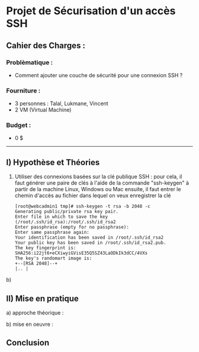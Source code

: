<!---
TODO: 
- Redaction
 - Utilisation de titres (#), sous-titres (##) ou sous-sous-titres (###, etc.)
 - Merci de tout écrire en français pour eviter les erreurs d'incompréhension.
 - Ecrire le code ou les commandes utilisées directement sur le fichier sans prendre de photos d'écran
 - Spécifier aussi le langage si possible comme par ex.: ```py "le code" ```

- Procédure
 - Nous utiliserons Google authenticator pour implémenter la couche de sécurité
 - Vincent rédigera le PPT et le markdown.
 - Lukmane et vincent pourra setup une MV client et une MV serveur pour la connection SSH
 - Talal fera en sorte de setup la A2F sur la machine server.
 - Nous ferons en sorte que nous pouvons désactiver l'autentification a 2 facteurs.
--->

# Projet de Sécurisation d'un accès SSH

## Cahier des Charges :

### Problèmatique : 
- Comment ajouter une couche de sécurité pour une connexion SSH ?

### Fourniture : 
- 3 personnes : Talal, Lukmane, Vincent
- 2 VM (Virtual Machine)

### Budget : 
- 0 $

-----------------------------------------------------------------------------------------------------------------------------------------------------------------------------

## I) Hypothèse et Théories 

1) Utiliser des connexions basées sur la clé publique SSH :
   pour cela, il faut générer une paire de clés à l'aide de la commande "ssh-keygen" à partir de la machine Linux, Windows ou Mac
   ensuite, il faut entrer le chemin d'accès au fichier dans lequel on veux enregistrer la clé
   ```
   [root@webcadmin1 tmp]# ssh-keygen -t rsa -b 2048 -c
   Generating public/private rsa key pair.
   Enter file in which to save the key (/root/.ssh/id_rsa):/root/.ssh/id_rsa2
   Enter passphrase (empty for no passphrase):
   Enter same passphrase again:
   Your identification has been saved in /root/.ssh/id_rsa2
   Your public key has been saved in /root/.ssh/id_rsa2.pub.
   The key fingerprint is:
   SHA256:i22jt6+eCXiwyiGVisE35Q5SZ43LaODkIk3dCC/4VXs
   The key's randomart image is:
   +--[RSA 2048]--+
   |.. |
   
   ```


b) 

## II) Mise en pratique 

a) approche théorique :

b) mise en oeuvre :

## Conclusion




